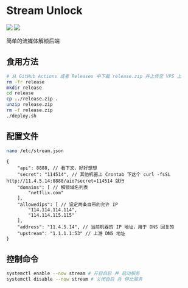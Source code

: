 # Stream Unlock
[![](https://img.shields.io/badge/Telegram-Group-blue)](https://t.me/aioCloud) [![](https://img.shields.io/badge/Telegram-Channel-green)](https://t.me/aioCloud_channel) 

简单的流媒体解锁后端

## 食用方法
```bash
# 从 GitHub Actions 或者 Releases 中下载 release.zip 并上传至 VPS 上
rm -fr release
mkdir release
cd release
cp ../release.zip .
unzip release.zip
rm -f release.zip
./deploy.sh
```

## 配置文件
```bash
nano /etc/stream.json
```

```jsonc
{
    "api": 8888, // 看下文，好好想想
    "secret": "114514", // 其他机器上 Crontab 下这个 curl -fsSL http://11.4.5.14:8888/aio?secret=114514 就行
    "domains": [ // 解锁域名列表
        "netflix.com"
    ],
    "allowedips": [ // 设定两条自带的允许 IP
        "114.114.114.114",
        "114.114.115.115"
    ],
    "address": "11.4.5.14", // 当前机器的 IP 地址，用于 DNS 回复的
    "upstream": "1.1.1.1:53" // 上游 DNS 地址
}
```

## 控制命令
```bash
systemctl enable --now stream # 开启自启 并 启动服务
systemctl disable --now stream # 关闭自启 兵 停止服务
```
